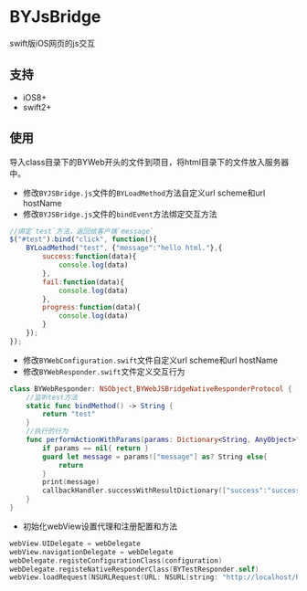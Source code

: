 # BYJsBridge
swift版iOS网页的js交互

## 支持 

* iOS8+
* swift2+

## 使用

导入class目录下的BYWeb开头的文件到项目，将html目录下的文件放入服务器中。

* 修改`BYJSBridge.js`文件的`BYLoadMethod`方法自定义url scheme和url hostName
* 修改`BYJSBridge.js`文件的`bindEvent`方法绑定交互方法

```js
//绑定`test`方法，返回给客户端`message`
$("#test").bind("click", function(){
	BYLoadMethod("test", {"message":"hello html."},{
		success:function(data){
    		console.log(data)
    	},
    	fail:function(data){
        	console.log(data)
        },
        progress:function(data){
        	console.log(data)
		}
	});
});
```

* 修改`BYWebConfiguration.swift`文件自定义url scheme和url hostName
* 修改`BYWebResponder.swift`文件定义交互行为

```swift
class BYWebResponder: NSObject,BYWebJSBridgeNativeResponderProtocol {
	//监听test方法
    static func bindMethod() -> String {
        return "test"
    }
    //执行的行为
    func performActionWithParams(params: Dictionary<String, AnyObject>?, callbackHandler: BYWebJSBridgeCallbackHandler) {
        if params == nil{ return }
        guard let message = params!["message"] as? String else{
            return
        }
        print(message)
	    callbackHandler.successWithResultDictionary(["success":"success"])
    }
}
```

* 初始化webView设置代理和注册配置和方法

```swift
webView.UIDelegate = webDelegate
webView.navigationDelegate = webDelegate
webDelegate.registeConfigurationClass(configuration)
webDelegate.registeNativeResponderClass(BYTestResponder.self)
webView.loadRequest(NSURLRequest(URL: NSURL(string: "http://localhost/html/test.html")!))
```